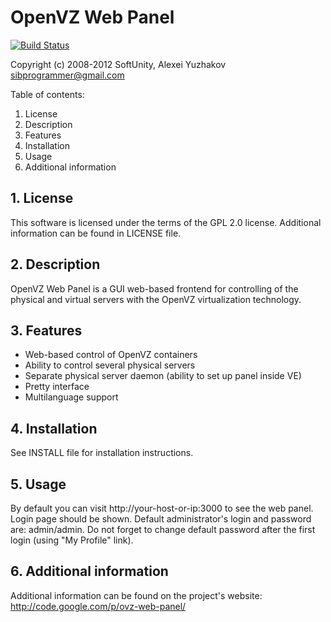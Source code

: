 # OpenVZ Web Panel

[![Build Status](https://secure.travis-ci.org/sibprogrammer/owp.png?branch=master)](http://travis-ci.org/sibprogrammer/owp)

Copyright (c) 2008-2012 SoftUnity, Alexei Yuzhakov <sibprogrammer@gmail.com>

Table of contents:

1. License
2. Description
3. Features
4. Installation
5. Usage
6. Additional information


## 1. License

This software is licensed under the terms of the GPL 2.0 license.
Additional information can be found in LICENSE file.


## 2. Description

OpenVZ Web Panel is a GUI web-based frontend for controlling of the physical
and virtual servers with the OpenVZ virtualization technology.


## 3. Features

* Web-based control of OpenVZ containers
* Ability to control several physical servers
* Separate physical server daemon (ability to set up panel inside VE)
* Pretty interface
* Multilanguage support


## 4. Installation

See INSTALL file for installation instructions.


## 5. Usage

By default you can visit http://your-host-or-ip:3000 to see the web panel. Login
page should be shown.
Default administrator's login and password are: admin/admin. Do not forget to
change default password after the first login (using "My Profile" link).


## 6. Additional information

Additional information can be found on the project's website:
http://code.google.com/p/ovz-web-panel/

